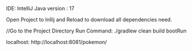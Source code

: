 IDE: IntelliJ
Java version : 17

Open Project to Inllij and Reload to download all dependencies need.

//Go to the Project Directory
Run Command: ./gradlew clean build bootRun

localhost: http://localhost:8081/pokemon/<name or id>